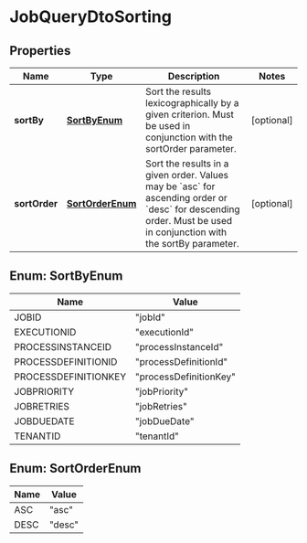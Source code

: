 

# JobQueryDtoSorting

## Properties

Name | Type | Description | Notes
------------ | ------------- | ------------- | -------------
**sortBy** | [**SortByEnum**](#SortByEnum) | Sort the results lexicographically by a given criterion. Must be used in conjunction with the sortOrder parameter. |  [optional]
**sortOrder** | [**SortOrderEnum**](#SortOrderEnum) | Sort the results in a given order. Values may be &#x60;asc&#x60; for ascending order or &#x60;desc&#x60; for descending order. Must be used in conjunction with the sortBy parameter. |  [optional]



## Enum: SortByEnum

Name | Value
---- | -----
JOBID | &quot;jobId&quot;
EXECUTIONID | &quot;executionId&quot;
PROCESSINSTANCEID | &quot;processInstanceId&quot;
PROCESSDEFINITIONID | &quot;processDefinitionId&quot;
PROCESSDEFINITIONKEY | &quot;processDefinitionKey&quot;
JOBPRIORITY | &quot;jobPriority&quot;
JOBRETRIES | &quot;jobRetries&quot;
JOBDUEDATE | &quot;jobDueDate&quot;
TENANTID | &quot;tenantId&quot;



## Enum: SortOrderEnum

Name | Value
---- | -----
ASC | &quot;asc&quot;
DESC | &quot;desc&quot;



